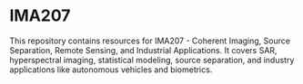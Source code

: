 # IMA207
This repository contains resources for IMA207 - Coherent Imaging, Source Separation, Remote Sensing, and Industrial Applications. It covers SAR, hyperspectral imaging, statistical modeling, source separation, and industry applications like autonomous vehicles and biometrics.
